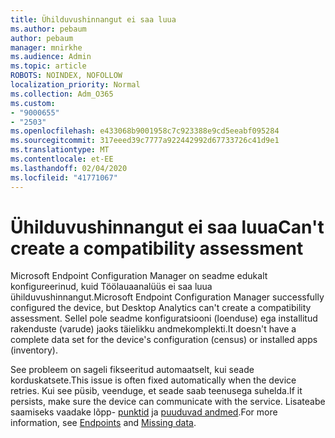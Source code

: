 ```yaml
---
title: Ühilduvushinnangut ei saa luua
ms.author: pebaum
author: pebaum
manager: mnirkhe
ms.audience: Admin
ms.topic: article
ROBOTS: NOINDEX, NOFOLLOW
localization_priority: Normal
ms.collection: Adm_O365
ms.custom:
- "9000655"
- "2503"
ms.openlocfilehash: e433068b9001958c7c923388e9cd5eeabf095284
ms.sourcegitcommit: 317eeed39c7777a922442992d67733726c41d9e1
ms.translationtype: MT
ms.contentlocale: et-EE
ms.lasthandoff: 02/04/2020
ms.locfileid: "41771067"
---
```

# <a name="cant-create-a-compatibility-assessment"></a><span data-ttu-id="42990-102">Ühilduvushinnangut ei saa luua</span><span class="sxs-lookup"><span data-stu-id="42990-102">Can't create a compatibility assessment</span></span>

<span data-ttu-id="42990-103">Microsoft Endpoint Configuration Manager on seadme edukalt konfigureerinud, kuid Töölauaanalüüs ei saa luua ühilduvushinnangut.</span><span class="sxs-lookup"><span data-stu-id="42990-103">Microsoft Endpoint Configuration Manager successfully configured the device, but Desktop Analytics can't create a compatibility assessment.</span></span> <span data-ttu-id="42990-104">Sellel pole seadme konfiguratsiooni (loenduse) ega installitud rakenduste (varude) jaoks täielikku andmekomplekti.</span><span class="sxs-lookup"><span data-stu-id="42990-104">It doesn't have a complete data set for the device's configuration (census) or installed apps (inventory).</span></span>

<span data-ttu-id="42990-105">See probleem on sageli fikseeritud automaatselt, kui seade korduskatsete.</span><span class="sxs-lookup"><span data-stu-id="42990-105">This issue is often fixed automatically when the device retries.</span></span> <span data-ttu-id="42990-106">Kui see püsib, veenduge, et seade saab teenusega suhelda.</span><span class="sxs-lookup"><span data-stu-id="42990-106">If it persists, make sure the device can communicate with the service.</span></span> <span data-ttu-id="42990-107">Lisateabe saamiseks vaadake lõpp- [punktid](https://docs.microsoft.com/configmgr/desktop-analytics/enable-data-sharing#endpoints) ja [puuduvad andmed](https://docs.microsoft.com/configmgr/desktop-analytics/monitor-connection-health#missing-data).</span><span class="sxs-lookup"><span data-stu-id="42990-107">For more information, see [Endpoints](https://docs.microsoft.com/configmgr/desktop-analytics/enable-data-sharing#endpoints) and [Missing data](https://docs.microsoft.com/configmgr/desktop-analytics/monitor-connection-health#missing-data).</span></span>
